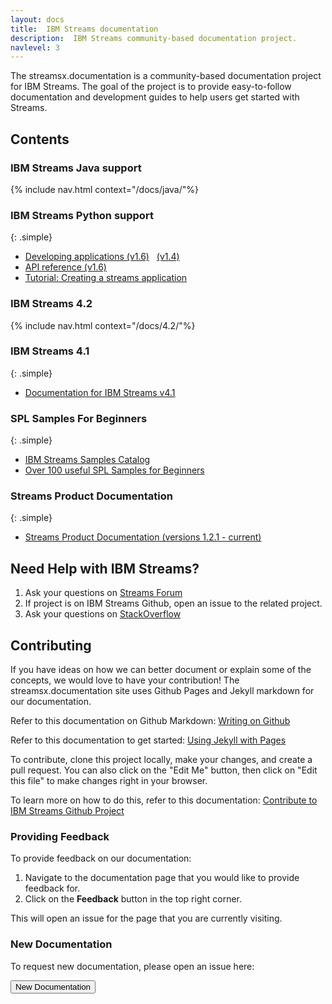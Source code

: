 ```yaml
---
layout: docs
title:  IBM Streams documentation
description:  IBM Streams community-based documentation project. 
navlevel: 3 
---
```

The streamsx.documentation is a community-based documentation project for IBM Streams.
The goal of the project is to provide easy-to-follow documentation and development guides to help users get started with Streams.

## Contents

### IBM Streams Java support

{% include nav.html context="/docs/java/"%}

### IBM Streams Python support

{: .simple}
* [Developing applications (v1.6)](/streamsx.documentation/docs/python/1.6/python-appapi-devguide/) &nbsp; [(v1.4)](/streamsx.documentation/docs/python/1.4/python-appapi-devguide/)
* [API reference (v1.6)](http://ibmstreams.github.io/streamsx.topology/doc/releases/1.6/pythondoc/streamsx.rest.html)
* [Tutorial: Creating a streams application](/streamsx.documentation/docs/python/tutorial_python/)

### IBM Streams 4.2

{% include nav.html context="/docs/4.2/"%}

### IBM Streams 4.1

{: .simple}
* [Documentation for IBM Streams v4.1](/streamsx.documentation/docs/4.1/)

### SPL Samples For Beginners

{: .simple}
* [IBM Streams Samples Catalog](https://ibmstreams.github.io/samples)
* [Over 100 useful SPL Samples for Beginners](samples/)

### Streams Product Documentation

{: .simple}
* [Streams Product Documentation (versions 1.2.1 - current)](http://www.ibm.com/support/knowledgecenter/SSCRJU/SSCRJU_welcome.html)

## Need Help with IBM Streams?

1.  Ask your questions on [Streams Forum](https://developer.ibm.com/answers/smart-spaces/22/streamsdev.html)
2.  If project is on IBM Streams Github, open an issue to the related project.
3.  Ask your questions on [StackOverflow](http://stackoverflow.com/questions/tagged/infosphere-spl)

## Contributing

If you have ideas on how we can better document or explain some of the concepts, we would love to have your contribution!  The streamsx.documentation site uses Github Pages and Jekyll markdown for our documentation.

Refer to this documentation on Github Markdown:  [Writing on Github](https://help.github.com/categories/writing-on-github)

Refer to this documentation to get started:  [Using Jekyll with Pages](https://help.github.com/articles/using-jekyll-with-pages/)  

To contribute, clone this project locally, make your changes, and create a pull request. You can also click on the "Edit Me" button, then click on "Edit this file" to make changes right in your browser.

To learn more on how to do this, refer to this documentation:  [Contribute to IBM Streams Github Project](https://developer.ibm.com/streamsdev/docs/contribute-github-project/)

### Providing Feedback

To provide feedback on our documentation:

1.  Navigate to the documentation page that you would like to provide feedback for.
1.  Click on the **Feedback** button in the top right corner.

This will open an issue for the page that you are currently visiting.  

### New Documentation

To request new documentation, please open an issue here:

   <form action="https://github.com/IBMStreams/streamsx.documentation/issues/new" target="_blank">
      <input type="submit" value="New Documentation">
   </form>
<br>

